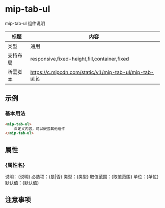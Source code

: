# mip-tab-ul

mip-tab-ul 组件说明

标题|内容
----|----
类型|通用
支持布局|responsive,fixed-height,fill,container,fixed
所需脚本|https://c.mipcdn.com/static/v1/mip-tab-ul/mip-tab-ul.js

## 示例

### 基本用法
```html
<mip-tab-ul>
    自定义内容，可以嵌套其他组件
</mip-tab-ul>
```

## 属性

### {属性名}

说明：{说明}
必选项：{是|否}
类型：{类型}
取值范围：{取值范围}
单位：{单位}
默认值：{默认值}

## 注意事项

